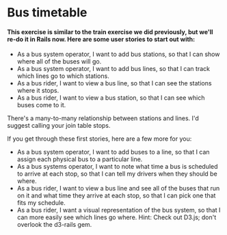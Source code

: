 # Bus timetable
#### This exercise is similar to the train exercise we did previously, but we'll re-do it in Rails now. Here are some user stories to start out with:

* As a bus system operator, I want to add bus stations, so that I can show where all of the buses will go.
* As a bus system operator, I want to add bus lines, so that I can track which lines go to which stations.
* As a bus rider, I want to view a bus line, so that I can see the stations where it stops.
* As a bus rider, I want to view a bus station, so that I can see which buses come to it.

There's a many-to-many relationship between stations and lines. I'd suggest calling your join table stops.

If you get through these first stories, here are a few more for you:

* As a bus system operator, I want to add buses to a line, so that I can assign each physical bus to a particular line.
* As a bus systems operator, I want to note what time a bus is scheduled to arrive at each stop, so that I can tell my drivers when they should be where.
* As a bus rider, I want to view a bus line and see all of the buses that run on it and what time they arrive at each stop, so that I can pick one that fits my schedule.
* As a bus rider, I want a visual representation of the bus system, so that I can more easily see which lines go where. Hint: Check out D3.js; don't overlook the d3-rails gem.
